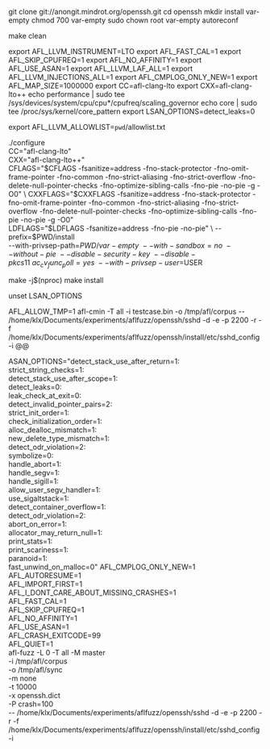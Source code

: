 

git clone git://anongit.mindrot.org/openssh.git
cd openssh
mkdir install var-empty
chmod 700 var-empty
sudo chown root var-empty
autoreconf

make clean

export AFL_LLVM_INSTRUMENT=LTO
export AFL_FAST_CAL=1
export AFL_SKIP_CPUFREQ=1
export AFL_NO_AFFINITY=1
export AFL_USE_ASAN=1
export AFL_LLVM_LAF_ALL=1
export AFL_LLVM_INJECTIONS_ALL=1
export AFL_CMPLOG_ONLY_NEW=1
export AFL_MAP_SIZE=1000000
export CC=afl-clang-lto
export CXX=afl-clang-lto++
echo performance | sudo tee /sys/devices/system/cpu/cpu*/cpufreq/scaling_governor
echo core | sudo tee /proc/sys/kernel/core_pattern
export LSAN_OPTIONS=detect_leaks=0

export AFL_LLVM_ALLOWLIST=`pwd`/allowlist.txt

./configure \
    CC="afl-clang-lto" \
    CXX="afl-clang-lto++" \
    CFLAGS="$CFLAGS -fsanitize=address -fno-stack-protector -fno-omit-frame-pointer -fno-common -fno-strict-aliasing -fno-strict-overflow -fno-delete-null-pointer-checks -fno-optimize-sibling-calls -fno-pie -no-pie -g -O0" \
    CXXFLAGS="$CXXFLAGS -fsanitize=address -fno-stack-protector -fno-omit-frame-pointer -fno-common -fno-strict-aliasing -fno-strict-overflow -fno-delete-null-pointer-checks -fno-optimize-sibling-calls -fno-pie -no-pie -g -O0" \
    LDFLAGS="$LDFLAGS -fsanitize=address -fno-pie -no-pie" \
    --prefix=$PWD/install \
    --with-privsep-path=$PWD/var-empty \
    --with-sandbox=no \
    --without-pie \
    --disable-security-key \
    --disable-pkcs11 \
    ac_cv_func_poll=yes \
    --with-privsep-user=$USER


make -j$(nproc)
make install

unset LSAN_OPTIONS

AFL_ALLOW_TMP=1 afl-cmin -T all -i testcase.bin -o /tmp/afl/corpus -- /home/klx/Documents/experiments/aflfuzz/openssh/sshd -d -e -p 2200 -r -f /home/klx/Documents/experiments/aflfuzz/openssh/install/etc/sshd_config -i @@

ASAN_OPTIONS="detect_stack_use_after_return=1:\
strict_string_checks=1:\
detect_stack_use_after_scope=1:\
detect_leaks=0:\
leak_check_at_exit=0:\
detect_invalid_pointer_pairs=2:\
strict_init_order=1:\
check_initialization_order=1:\
alloc_dealloc_mismatch=1:\
new_delete_type_mismatch=1:\
detect_odr_violation=2:\
symbolize=0:\
handle_abort=1:\
handle_segv=1:\
handle_sigill=1:\
allow_user_segv_handler=1:\
use_sigaltstack=1:\
detect_container_overflow=1:\
detect_odr_violation=2:\
abort_on_error=1:\
allocator_may_return_null=1:\
print_stats=1:\
print_scariness=1:\
paranoid=1:\
fast_unwind_on_malloc=0"
AFL_CMPLOG_ONLY_NEW=1 \
AFL_AUTORESUME=1 \
AFL_IMPORT_FIRST=1 \
AFL_I_DONT_CARE_ABOUT_MISSING_CRASHES=1 \
AFL_FAST_CAL=1 \
AFL_SKIP_CPUFREQ=1 \
AFL_NO_AFFINITY=1 \
AFL_USE_ASAN=1 \
AFL_CRASH_EXITCODE=99 \
AFL_QUIET=1 \
afl-fuzz -L 0 -T all -M master \
  -i /tmp/afl/corpus \
  -o /tmp/afl/sync \
  -m none \
  -t 10000 \
  -x openssh.dict \
  -P crash=100 \
  -- /home/klx/Documents/experiments/aflfuzz/openssh/sshd -d -e -p 2200 -r -f /home/klx/Documents/experiments/aflfuzz/openssh/install/etc/sshd_config -i

